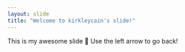```yaml
---
layout: slide
title: "Welcome to kirkleycain's slide!"
---
```

This is my awesome slide :tada:
Use the left arrow to go back!
